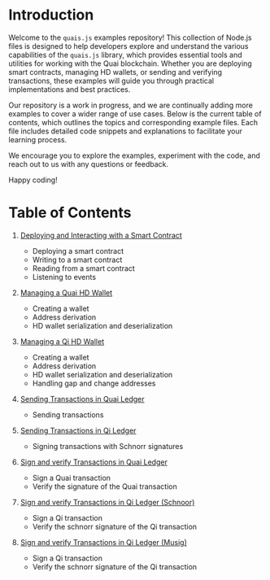 # Introduction

Welcome to the `quais.js` examples repository! This collection of Node.js files is designed to help developers explore and understand the various capabilities of the `quais.js` library, which provides essential tools and utilities for working with the Quai blockchain. Whether you are deploying smart contracts, managing HD wallets, or sending and verifying transactions, these examples will guide you through practical implementations and best practices.

Our repository is a work in progress, and we are continually adding more examples to cover a wider range of use cases. Below is the current table of contents, which outlines the topics and corresponding example files. Each file includes detailed code snippets and explanations to facilitate your learning process. 

We encourage you to explore the examples, experiment with the code, and reach out to us with any questions or feedback.

Happy coding!

# Table of Contents

1. [Deploying and Interacting with a Smart Contract](deploy-contract.js)
   - Deploying a smart contract
   - Writing to a smart contract
   - Reading from a smart contract
   - Listening to events

2. [Managing a Quai HD Wallet](manage-quai-hdwallet.js)
   - Creating a wallet
   - Address derivation
   - HD wallet serialization and deserialization

3. [Managing a Qi HD Wallet](manage-qi-hdwallet.js)
   - Creating a wallet
   - Address derivation
   - HD wallet serialization and deserialization
   - Handling gap and change addresses

4. [Sending Transactions in Quai Ledger](sign-send-tx-quai.js)
   - Sending transactions

5. [Sending Transactions in Qi Ledger](sign-send-tx-qi.js)
   - Signing transactions with Schnorr signatures

6. [Sign and verify Transactions in Quai Ledger](sign-verify-quai.js)
   - Sign a Quai transaction
   - Verify the signature of the Quai transaction

7. [Sign and verify Transactions in Qi Ledger (Schnoor)](sign-verify-qi-schnoor.js)
   - Sign a Qi transaction
   - Verify the schnorr signature of the Qi transaction

7. [Sign and verify Transactions in Qi Ledger (Musig)](sign-verify-qi-musig.js)
   - Sign a Qi transaction
   - Verify the schnorr signature of the Qi transaction